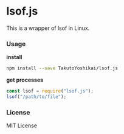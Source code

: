 # lsof.js
This is a wrapper of lsof in Linux.

### Usage
**install**
```bash
npm install --save TakutoYoshikai/lsof.js
```

**get processes**
```javascript
const lsof = require("lsof.js");
lsof("/path/to/file");
```

### License
MIT License
